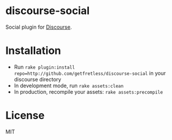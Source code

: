 discourse-social
===============

Social plugin for [Discourse](http://discourse.org).

Installation
============

* Run `rake plugin:install repo=http://github.com/getfretless/discourse-social` in your discourse directory
* In development mode, run `rake assets:clean`
* In production, recompile your assets: `rake assets:precompile`

License
=======
MIT
